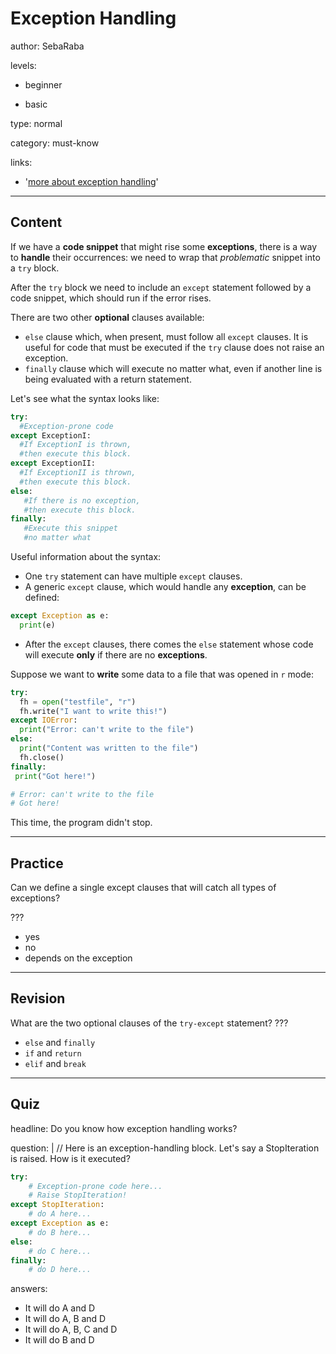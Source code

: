 # Exception Handling
author: SebaRaba

levels:

  - beginner

  - basic

type: normal

category: must-know

links:

  - '[more about exception handling](https://docs.python.org/3/tutorial/errors.html)'

---
## Content

If we have a **code snippet** that might rise some **exceptions**, there is a way to **handle** their occurrences: we need to wrap that *problematic* snippet into a `try` block. 

After the `try` block we need to include an `except` statement followed by a code snippet, which should run if the error rises.

There are two other **optional** clauses available:
- `else` clause  which, when present, must follow all `except` clauses. It is useful for code that must be executed if the `try` clause does not raise an exception.
- `finally` clause which will execute no matter what, even if another line is being evaluated with a return statement.

Let's see what the syntax looks like:
```python
try:
  #Exception-prone code
except ExceptionI:
  #If ExceptionI is thrown,
  #then execute this block.
except ExceptionII:
  #If ExceptionII is thrown,
  #then execute this block.
else:
   #If there is no exception,
   #then execute this block.
finally:
   #Execute this snippet
   #no matter what
```

Useful information about the syntax:
- One `try` statement can have multiple `except` clauses.
- A generic `except` clause, which would handle any **exception**, can be defined:

```python
except Exception as e:
  print(e)
```

- After the `except` clauses, there comes the `else` statement whose code will execute **only** if there are no **exceptions**.

Suppose we want to **write** some data to a file that was opened in `r` mode:
```python
try:
  fh = open("testfile", "r")
  fh.write("I want to write this!")
except IOError:
  print("Error: can't write to the file")
else:
  print("Content was written to the file")
  fh.close()
finally:
 print("Got here!")

# Error: can't write to the file
# Got here!
```
This time, the program didn't stop.

---
## Practice

Can we define a single except clauses that will catch all types of exceptions?

???

* yes
* no
* depends on the exception

---
## Revision

What are the two optional clauses of the `try-except` statement?
???

* `else` and `finally`
* `if` and `return`
* `elif` and `break`

---
## Quiz

headline: Do you know how exception handling works?

question: |
// Here is an exception-handling block. Let's say a StopIteration is raised. How is it executed? 
```python
try:
    # Exception-prone code here...
    # Raise StopIteration!
except StopIteration:
    # do A here...
except Exception as e:
    # do B here...
else:
    # do C here...
finally:
    # do D here...
```
answers:
- It will do A and D
- It will do A, B and D
- It will do A, B, C and D
- It will do B and D

